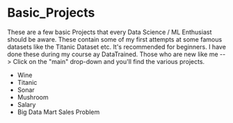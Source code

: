 # Basic_Projects
These are a few basic Projects that every Data Science / ML Enthusiast should be aware. These contain some of my first attempts at some famous datasets like the Titanic Dataset etc. It's recommended for beginners. I have done these during my course ay DataTrained.
Those who are new like me --> Click on the "main" drop-down and you'll find the various projects.
* Wine
* Titanic
* Sonar
* Mushroom
* Salary
* Big Data Mart Sales Problem
